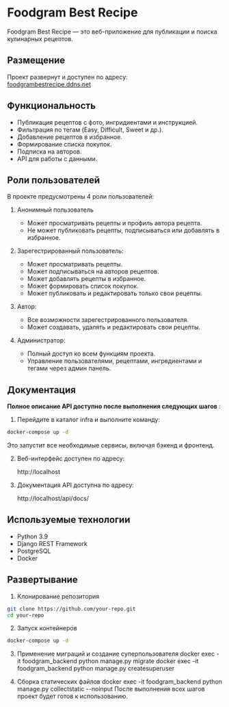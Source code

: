 # Foodgram Best Recipe  

Foodgram Best Recipe — это веб-приложение для публикации и поиска кулинарных рецептов.  

## Размещение  
Проект развернут и доступен по адресу:  
    [foodgrambestrecipe.ddns.net](http://foodgrambestrecipe.ddns.net/)  

## Функциональность  
- Публикация рецептов с фото, ингридиентами и инструкцией.  
- Фильтрация по тегам (Easy, Difficult, Sweet и др.).  
- Добавление рецептов в избранное. 
- Формирование списка покупок.  
- Подписка на авторов.  
- API для работы с данными.  

## Роли пользователей
В проекте предусмотрены 4 роли пользователей:

1. Анонимный пользователь
    - Может просматривать рецепты и профиль автора рецепта.
    - Не может публиковать рецепты, подписываться или добавлять в избранное.

2. Зарегестрированный пользователь:
    - Может просматривать рецепты.
    - Может подписываться на авторов рецептов.
    - Может добавлять рецепты в избранное.
    - Может формировать список покупок.
    - Может публиковать и редактировать только свои рецепты.
3. Автор:
    - Все возможности зарегестрированного пользователя.
    - Может создавать, удалять и редактировать свои рецепты.
4. Администратор:
    - Полный доступ ко всем функциям проекта.
    - Управление пользователями, рецептами, ингредиентами и тегами через админ панель.

## Документация
**Полное описание API доступно после выполнения следующих шагов** :

1. Перейдите в каталог infra и выполните команду:

```bash
docker-compose up -d
```
Это запустит все необходимые сервисы, включая бэкенд и фронтенд.

2. Веб-интерфейс доступен по адресу:

    http://localhost

3. Документация API доступна по адресу:

    http://localhost/api/docs/


## Используемые технологии
- Python 3.9
- Django REST Framework
- PostgreSQL
- Docker

## Развертывание
1. Клонирование репозитория
```bash
git clone https://github.com/your-repo.git
cd your-repo
```
2. Запуск контейнеров
```bash
docker-compose up -d
```

3. Применение миграций и создание суперпользователя
    docker exec -it foodgram_backend python manage.py migrate
    docker exec -it foodgram_backend python manage.py createsuperuser

4. Сборка статических файлов
    docker exec -it foodgram_backend python manage.py collectstatic --noinput
    После выполнения всех шагов проект будет готов к использованию.

